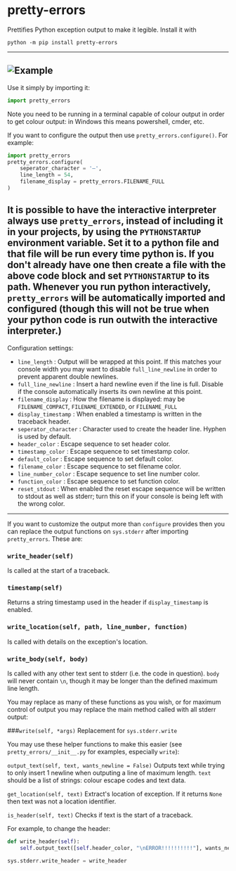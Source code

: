 # pretty-errors

Prettifies Python exception output to make it legible. Install it with
```
python -m pip install pretty-errors
```
---
![Example](https://i.imgur.com/0jpEqob.png)
---
Use it simply by importing it:
```python
import pretty_errors
```
Note you need to be running in a terminal capable of colour output in order to get colour output: in Windows
this means powershell, cmder, etc.

If you want to configure the output then use `pretty_errors.configure()`.  For example:
```python
import pretty_errors
pretty_errors.configure(
    seperator_character = '—',
    line_length = 54,
    filename_display = pretty_errors.FILENAME_FULL
)
```
It is possible to have the interactive interpreter always use `pretty_errors`, instead of including it in your projects, by using the `PYTHONSTARTUP` environment variable.  Set it to a python file and that file will be run every time python is.  If you don't already have one then create a file with the above code block and set `PYTHONSTARTUP` to its path.  Whenever you run python interactively, `pretty_errors` will be automatically imported and configured (though this will not be true when your python code is run outwith the interactive interpreter.)
---
Configuration settings:
* `line_length` : Output will be wrapped at this point.  If this matches your console width you may want to disable `full_line_newline` in order to prevent apparent double newlines.
* `full_line_newline` : Insert a hard newline even if the line is full.  Disable if the console automatically inserts its own newline at this point.
* `filename_display` : How the filename is displayed: may be `FILENAME_COMPACT`, `FILENAME_EXTENDED`, or `FILENAME_FULL`
* `display_timestamp` : When enabled a timestamp is written in the traceback header.
* `seperator_character` : Character used to create the header line.  Hyphen is used by default.
* `header_color` : Escape sequence to set header color.
* `timestamp_color` : Escape sequence to set timestamp color.
* `default_color` : Escape sequence to set default color.
* `filename_color` : Escape sequence to set filename color.
* `line_number_color` : Escape sequence to set line number color.
* `function_color` : Escape sequence to set function color.
* `reset_stdout` : When enabled the reset escape sequence will be written to stdout as well as stderr; turn this on if your console is being left with the wrong color.
---
If you want to customize the output more than `configure` provides then you can replace the output functions
on `sys.stderr` after importing `pretty_errors`.  These are:

### `write_header(self)`
Is called at the start of a traceback.

### `timestamp(self)`
Returns a string timestamp used in the header if `display_timestamp` is enabled.

### `write_location(self, path, line_number, function)`
Is called with details on the exception's location.

### `write_body(self, body)`
Is called with any other text sent to stderr (i.e. the code in question).  `body` will never contain `\n`, though
it may be longer than the defined maximum line length.

You may replace as many of these functions as you wish, or for maximum control of output you may replace the main
method called with all stderr output:

###`write(self, *args)`
Replacement for `sys.stderr.write`


You may use these helper functions to make this easier (see `pretty_errors/__init__.py` for examples, especially `write`):

`output_text(self, text, wants_newline = False)`
Outputs text while trying to only insert 1 newline when outputing a line of maximum length.  `text` should be a
list of strings: colour escape codes and text data.

`get_location(self, text)`
Extract's location of exception.  If it returns `None` then text was not a location identifier.

`is_header(self, text)`
Checks if text is the start of a traceback.


For example, to change the header:
```python
def write_header(self):
    self.output_text([self.header_color, "\nERROR!!!!!!!!!!"], wants_newline = True)

sys.stderr.write_header = write_header
```
